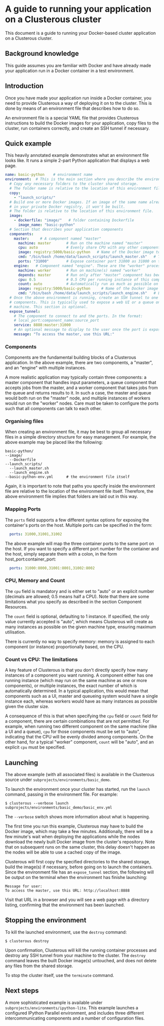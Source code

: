 # A guide to running your application on a Clusterous cluster


This document is a guide to running your Docker-based cluster application on a Clusterous cluster.

## Background knowledge

This guide assumes you are familiar with Docker and have already made your application run in a Docker container in a test environment.

## Introduction

Once you have made your application run inside a Docker container, you need to provide Clusterous a way of deploying it on to the cluster. This is done by means of an environment file that describes how to do so.

An environment file is a special YAML file that provides Clusterous instructions to build the Docker images for your application, copy files to the cluster, run containers correctly, and create an SSH tunnel if necessary.

## Quick example

This heavily annotated example demonstrates what an environment file looks like. It runs a simple 2-part Python application that displays a web page.

```YAML
name: basic-python    # environment name
environment:  # This is the main section where you describe the environment
  # Copy any necessary folders to the cluster shared storage.
  # The folder name is relative to the location of this environment file
  copy:
    - "launch_scripts/"
  # Build one or more Docker images. If an image of the same name already exists
  # in your private Docker registry, it won't be built.
  # The folder is relative to the location of this environment file.
  image:
    - dockerfile: "image/"   # folder containing Dockerfile
      image_name: "basic-python"
  # Section that describes your application components
  components:
    master:     # A component named "master"
      machine: master       # Run on the machine named "master"
      cpu: auto             # Evenly share CPU with any other components running on this machine
      image: registry:5000/basic-python   # Name of the Docker image to run
      cmd: "/bin/bash /home/data/launch_scripts/launch_master.sh"   # The command to be run in the container
      ports: "31000"        # Expose container port 31000 as 31000 on the host
    engine:   # Component named "engine". These are the "worker" processes
      machine: worker       # Run on machine(s) named "worker"
      depends: master       # Run only after "master" component has been run
      cpu: 0.5              # 0.5 CPU per running instance of this component
      count: auto           # Automatically run as much as possible on all machines of this type
      image: registry:5000/basic-python     # Name of the Docker image to run (same as master in this example)
      cmd: "/bin/bash /home/data/launch_scripts/launch_engine.sh"   # Launch command
  # Once the above environment is running, create an SSH tunnel to one of the
  # components. This is typically used to expose a web UI or a queue on the local
  # machine. This section is optional.
  expose_tunnel:
    # The component to connect to and the ports. In the format:
    # local_port:component_name:source_port
    service: 8888:master:31000
    # An optional message to display to the user once the port is exposed
    message: "To access the master, use this URL:"
```
### Components

Components are the fundamental building blocks of a Clusterous application. In the above example, there are two components, a "master", and an "engine" with multiple instances.

A more realistic application may typically contain three components: a master component that handles input parameters, a queue component that accepts jobs from the master, and a worker component that takes jobs from the queue and returns results to it. In such a case, the master and queue would both run on the "master" node, and multiple instances of workers would run on the "worker" nodes. Care must be taken to configure the ports such that all components can talk to each other.

### Organising files
When creating an environment file, it may be best to group all necessary files in a simple directory structure for easy management. For example, the above example may be placed like the following:
```
basic-python/
--image/
  --Dockerfile
--launch_scripts/
  --launch_master.sh
  --launch_engine.sh
--basic-python-env.yml      # the environment file itself
```
Again, it is important to note that paths you specify inside the environment file are relative to the location of the environment file itself. Therefore, the above environment file implies that folders are laid out in this way.

### Mapping Ports
The `ports` field supports a few different syntax options for exposing the container's ports on the host. Multiple ports can be specified in the form:

```YAML
  ports: 31000,31001,31002
```

The above example will map the three container ports to the same port on the host. If you want to specify a different port number for the container and the host, simply separate them with a colon, in the form host_port:container_port:

```YAML
  ports: 31000:8000,31001:8001,31002:8002
```

### CPU, Memory and Count
The `cpu` field is mandatory and is either set to "auto" or an explicit number (decimals are allowed; 0.5 means half a CPU). Note that there are some limitations what you specify as described in the section Component Resources.

The `count` field is optional, defaulting to 1 instance. If specified, the only value currently accepted is "auto", which means Clusterous will create as many instances as possible on the given machine type, ensuring maximum utilisation.

There is currently no way to specify memory: memory is assigned to each component (or instance) proportionally based, on the CPU.

### Count vs CPU: The limitations
A key feature of Clusterous is that you don't directly specify how many instances of a component you want running. A component either has one running instance (which may run on the same machine as one or more components), or multiple instances, the exact number of which is automatically determined. In a typical application, this would mean that components such as a UI, master and queueing system would have a single instance each, whereas workers would have as many instances as possible given the cluster size.

A consequence of this is that when specifying the `cpu` field or `count` field for a component, there are certain combinations that are not permitted. For example, when running two different component on the same machine (like a UI and a queue), `cpu` for those components must be set to "auto", indicating that the CPU will be evenly divided among components. On the other hand, for a typical "worker" component, `count` will be "auto", and an explicit `cpu` must be specified.

## Launching

The above example (with all associated files) is available in the Clusterous source under `subprojects/environments/basic_demo`.

To launch the environment once your cluster has started, run the `launch` command, passing in the environment file. For example:

```
$ clusterous --verbose launch subprojects/environments/basic_demo/basic_env.yml
```

The `--verbose` switch shows more information about what is happening.

The first time you run this example, Clusterous may have to build the Docker image, which may take a few minutes. Additionally, there will be a few minute's wait when deploying the applications while the nodes download the newly built Docker image from the cluster's repository. Note that on subsequent runs on the same cluster, this delay doesn't happen as the nodes will be able to use a cached copy of the image.

Clusterous will first copy the specified directories to the shared storage, build the image(s) if necessary, before going on to launch the containers. Since the environment file has an `expose_tunnel` section, the following will be output on the terminal when the environment has finishe launching:

```
Message for user:
To access the master, use this URL: http://localhost:8888
```

Visit that URL in a browser and you will see a web page with a directory listing, confirming that the environment has been launched.

## Stopping the environment

To kill the launched environment, use the `destroy` command:

```
$ clusterous destroy
```

Upon confirmation, Clusterous will kill the running container processes and destroy any SSH tunnel from your machine to the cluster. The `destroy` command leaves the built Docker image(s) untouched, and does not delete any files from the shared storage.

To stop the cluster itself, use the `terminate` command.


## Next steps
A more sophisticated example is available under `subprojects/environments/ipython-lite`. This example launches a configured IPython Parallel environment, and includes three different intercommunicating components and a number of configuration files.
